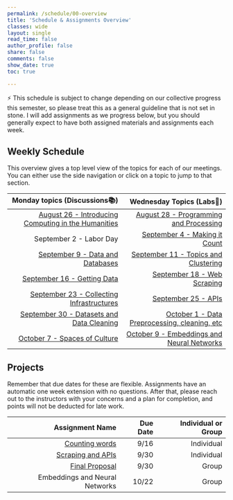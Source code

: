 ```yaml
---
permalink: /schedule/00-overview
title: 'Schedule & Assignments Overview'
classes: wide
layout: single
read_time: false
author_profile: false
share: false
comments: false
show_date: true
toc: true

---
```


<div class="notice--info">⚡️ This schedule is subject to change depending on our collective progress this semester, so please treat this as a general guideline that is not set in stone. I will add assignments as we progress below, but you should generally expect to have both assigned materials and assignments each week.</div>

## Weekly Schedule

This overview gives a top level view of the topics for each of our meetings. You can either use the side navigation or click on a topic to jump to that section.


|   Monday topics (Discussions📚)  | Wednesday Topics (Labs🔬) |
| -----------------: | --------------: |
|[August 26 - Introducing Computing in the Humanities]({{site.baseurl}}/schedule/01-introducing-computing-in-the-humanities/) |[August 28 - Programming and Processing]({{site.baseurl}}/schedule/02-programming-and-processing/)|
|September 2 - Labor Day|[September 4 - Making it Count]({{site.baseurl}}/schedule/03-change-over-time-histories-of-computing/)|
|[September 9 - Data and Databases]({{site.baseurl}}/schedule/04-data-databases/)|[September 11 - Topics and Clustering]({{site.baseurl}}/schedule/05-topics-and-clustering/)|
|[September 16 - Getting Data]({{site.baseurl}}/schedule/06-getting-data/)|[September 18 - Web Scraping]({{site.baseurl}}/schedule/07-web-scraping/)|
|[September 23 - Collecting Infrastructures]({{site.baseurl}}/schedule/08-collections/)|[September 25 - APIs]({{site.baseurl}}/schedule/09-apis/)|
|[September 30 - Datasets and Data Cleaning]({{site.baseurl}}/schedule/10-datasets/)|[October 1 - Data Preprocessing, cleaning, etc]({{site.baseurl}}/schedule/11-cleaning/)|
|[October 7 - Spaces of Culture]({{site.baseurl}}/schedule/12-spaces/)|[October 9 - Embeddings and Neural Networks]({{site.baseurl}}/schedule/13-embeddings/)|

## Projects
Remember that due dates for these are flexible. Assignments have an automatic one week extension with no questions. After that, please reach out to the instructors with your concerns and a plan for completion, and points will not be deducted for late work. 

|   Assignment Name  | Due Date | Individual or Group|
| -----------------: | --------------: |--------------:|
| [Counting words](https://github.com/lucianli123/project1-counting-words/tree/main) | 9/16 | Individual |
| [Scraping and APIs](https://github.com/lucianli123/project2-api) | 9/30 | Individual |
| [Final Proposal](https://docs.google.com/document/d/1R64xw_oFINtO-XhuSry771zzT-ePb8OD9cIvTJtp7tA/edit?usp=sharing) | 9/30 | Group |
| Embeddings and Neural Networks | 10/22 | Group |


